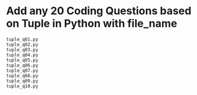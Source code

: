 # Add any 20 Coding Questions based on Tuple in Python with file_name

```
tuple_q01.py
tuple_q02.py
tuple_q03.py
tuple_q04.py
tuple_q05.py
tuple_q06.py
tuple_q07.py
tuple_q08.py
tuple_q09.py
tuple_q10.py
```